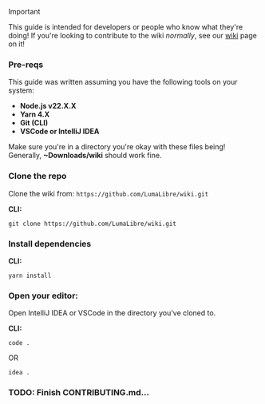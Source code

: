 <!-- prettier-ignore-start -->

> [!IMPORTANT] 
> This guide is intended for developers or people who know what they're doing! If
> you're looking to contribute to the wiki _normally_, see our
> [wiki](https://wiki.lumamc.net/information/contributing) page on it!

<!-- prettier-ignore-end -->

### Pre-reqs

This guide was written assuming you have the following tools on your system:

- **Node.js v22.X.X**
- **Yarn 4.X**
- **Git (CLI)**
- **VSCode or IntelliJ IDEA**

Make sure you're in a directory you're okay with these files being! Generally, **~Downloads/wiki**
should work fine.

### Clone the repo

Clone the wiki from: `https://github.com/LumaLibre/wiki.git`

**CLI:**

`git clone https://github.com/LumaLibre/wiki.git`

### Install dependencies

**CLI:**

`yarn install`

### Open your editor:

Open IntelliJ IDEA or VSCode in the directory you've cloned to.

**CLI:**

`code .`

OR

`idea .`

### TODO: Finish CONTRIBUTING.md...
